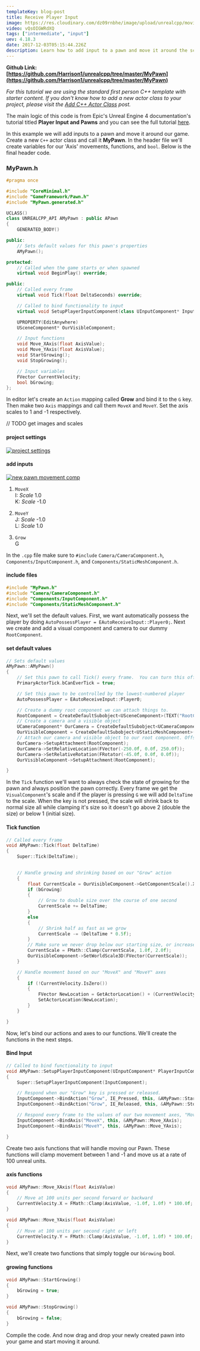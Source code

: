 ```yaml
---
templateKey: blog-post
title: Receive Player Input
image: https://res.cloudinary.com/dz09rnbhe/image/upload/unrealcpp/moving-pawn_vstq9s.jpg
video: vQsOIGWRdXQ
tags: ["intermediate", "input"]
uev: 4.18.3
date: 2017-12-03T05:15:44.226Z
description: Learn how to add input to a pawn and move it around the scene.
---
```

**Github Link: [https://github.com/Harrison1/unrealcpp/tree/master/MyPawn](https://github.com/Harrison1/unrealcpp/tree/master/MyPawn)**

*For this tutorial we are using the standard first person C++ template with starter content. If you don't know how to add a new actor class to your project, please visit the [Add C++ Actor Class](/add-actor-class) post.*

The main logic of this code is from Epic's Unreal Engine 4 documentation's tutorial titled **Player Input and Pawns** and you can see the full tutorial [here](https://docs.unrealengine.com/latest/INT/Programming/Tutorials/PlayerInput/index.html). 

In this example we will add inputs to a pawn and move it around our game. Create a new `C++` actor class and call it **MyPawn**. In the header file we'll create variables for our 'Axis' movements, functions, and `bool`. Below is the final header code.

### MyPawn.h
```cpp
#pragma once

#include "CoreMinimal.h"
#include "GameFramework/Pawn.h"
#include "MyPawn.generated.h"

UCLASS()
class UNREALCPP_API AMyPawn : public APawn
{
	GENERATED_BODY()

public:
	// Sets default values for this pawn's properties
	AMyPawn();

protected:
	// Called when the game starts or when spawned
	virtual void BeginPlay() override;

public:
    // Called every frame
    virtual void Tick(float DeltaSeconds) override;

    // Called to bind functionality to input
    virtual void SetupPlayerInputComponent(class UInputComponent* InputComponent) override;

    UPROPERTY(EditAnywhere)
    USceneComponent* OurVisibleComponent;

    // Input functions
    void Move_XAxis(float AxisValue);
    void Move_YAxis(float AxisValue);
    void StartGrowing();
    void StopGrowing();

    // Input variables
    FVector CurrentVelocity;
    bool bGrowing;
};
```

In editor let's create an `Action` mapping called **Grow** and bind it to the `G` key. Then make two `Axis` mappings and call them `MoveX` and `MoveY`. Set the axis scales to 1 and -1 respectively.

// TODO get images and scales

#### project settings
[![project settings](https://res.cloudinary.com/dz09rnbhe/image/upload/unrealcpp/pawn-project-settings_scb9ke.jpg "project settings")](https://res.cloudinary.com/dz09rnbhe/image/upload/unrealcpp/pawn-project-settings_scb9ke.jpg)

#### add inputs
[![new pawn movement comp](https://res.cloudinary.com/dz09rnbhe/image/upload/unrealcpp/pawn-movement-input_uejdk8.png "new pawn movement comp")](https://res.cloudinary.com/dz09rnbhe/image/upload/unrealcpp/pawn-movement-input_uejdk8.png)

1. `MoveX`   
    I: *Scale* 1.0  
    K: *Scale* -1.0  

2. `MoveY`   
    J: *Scale* -1.0  
    L: *Scale* 1.0  

3. `Grow`   
    G

In the `.cpp` file make sure to `#include` `Camera/CameraComponent.h`, `Components/InputComponent.h`, and `Components/StaticMeshComponent.h`.

#### include files
```cpp
#include "MyPawn.h"
#include "Camera/CameraComponent.h"
#include "Components/InputComponent.h"
#include "Components/StaticMeshComponent.h"
```

Next, we'll set the default values. First, we want automatically possess the player by doing `AutoPossessPlayer = EAutoReceiveInput::Player0;`. Next we create and add a visual component and camera to our dummy `RootComponent`. 

#### set default values
```cpp
// Sets default values
AMyPawn::AMyPawn()
{
    // Set this pawn to call Tick() every frame.  You can turn this off to improve performance if you don't need it.
    PrimaryActorTick.bCanEverTick = true;

    // Set this pawn to be controlled by the lowest-numbered player
    AutoPossessPlayer = EAutoReceiveInput::Player0;

    // Create a dummy root component we can attach things to.
    RootComponent = CreateDefaultSubobject<USceneComponent>(TEXT("RootComponent"));
    // Create a camera and a visible object
    UCameraComponent* OurCamera = CreateDefaultSubobject<UCameraComponent>(TEXT("OurCamera"));
    OurVisibleComponent = CreateDefaultSubobject<UStaticMeshComponent>(TEXT("OurVisibleComponent"));
    // Attach our camera and visible object to our root component. Offset and rotate the camera.
    OurCamera->SetupAttachment(RootComponent);
    OurCamera->SetRelativeLocation(FVector(-250.0f, 0.0f, 250.0f));
    OurCamera->SetRelativeRotation(FRotator(-45.0f, 0.0f, 0.0f));
    OurVisibleComponent->SetupAttachment(RootComponent);

}
```

In the `Tick` function we'll want to always check the state of growing for the pawn and always position the pawn correctly. Every frame we get the `VisualComponent`'s scale and if the player is pressing `G` we will add `DeltaTime` to the scale. When the key is not pressed, the scale will shrink back to normal size all while clamping it's size so it doesn't go above 2 (double the size) or below 1 (initial size).

#### Tick function
```cpp
// Called every frame
void AMyPawn::Tick(float DeltaTime)
{
	Super::Tick(DeltaTime);

	
    // Handle growing and shrinking based on our "Grow" action
    {
        float CurrentScale = OurVisibleComponent->GetComponentScale().X;
        if (bGrowing)
        {
            // Grow to double size over the course of one second
            CurrentScale += DeltaTime;
        }
        else
        {
            // Shrink half as fast as we grow
            CurrentScale -= (DeltaTime * 0.5f);
        }
        // Make sure we never drop below our starting size, or increase past double size.
        CurrentScale = FMath::Clamp(CurrentScale, 1.0f, 2.0f);
        OurVisibleComponent->SetWorldScale3D(FVector(CurrentScale));
    }

    // Handle movement based on our "MoveX" and "MoveY" axes
    {
        if (!CurrentVelocity.IsZero())
        {
            FVector NewLocation = GetActorLocation() + (CurrentVelocity * DeltaTime);
            SetActorLocation(NewLocation);
        }
    }

}
```

Now, let's bind our actions and axes to our functions. We'll create the functions in the next steps.

#### Bind Input
```cpp
// Called to bind functionality to input
void AMyPawn::SetupPlayerInputComponent(UInputComponent* PlayerInputComponent)
{
	Super::SetupPlayerInputComponent(InputComponent);

    // Respond when our "Grow" key is pressed or released.
    InputComponent->BindAction("Grow", IE_Pressed, this, &AMyPawn::StartGrowing);
    InputComponent->BindAction("Grow", IE_Released, this, &AMyPawn::StopGrowing);

    // Respond every frame to the values of our two movement axes, "MoveX" and "MoveY".
    InputComponent->BindAxis("MoveX", this, &AMyPawn::Move_XAxis);
    InputComponent->BindAxis("MoveY", this, &AMyPawn::Move_YAxis);

}
```

Create two axis functions that will handle moving our Pawn. These functions will clamp movement between 1 and -1 and move us at a rate of 100 unreal units.

#### axis functions
```cpp
void AMyPawn::Move_XAxis(float AxisValue)
{
    // Move at 100 units per second forward or backward
    CurrentVelocity.X = FMath::Clamp(AxisValue, -1.0f, 1.0f) * 100.0f;
}

void AMyPawn::Move_YAxis(float AxisValue)
{
    // Move at 100 units per second right or left
    CurrentVelocity.Y = FMath::Clamp(AxisValue, -1.0f, 1.0f) * 100.0f;
}
```

Next, we'll create two functions that simply toggle our `bGrowing` bool.

#### growing functions
```cpp
void AMyPawn::StartGrowing()
{
    bGrowing = true;
}

void AMyPawn::StopGrowing()
{
    bGrowing = false;
}
```

Compile the code. And now drag and drop your newly created pawn into your game and start moving it around.
